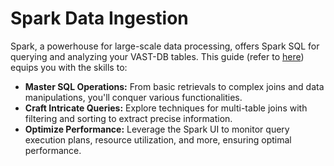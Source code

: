 # Spark Data Ingestion

Spark, a powerhouse for large-scale data processing, offers Spark SQL for querying and analyzing your VAST-DB tables.  This guide (refer to [here](../spark/overview.md)) equips you with the skills to:

* **Master SQL Operations:** From basic retrievals to complex joins and data manipulations, you'll conquer various functionalities.
* **Craft Intricate Queries:** Explore techniques for multi-table joins with filtering and sorting to extract precise information.
* **Optimize Performance:** Leverage the Spark UI to monitor query execution plans, resource utilization, and more, ensuring optimal performance.
